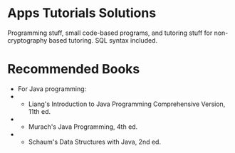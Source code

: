 # Apps Tutorials Solutions

Programming stuff, small code-based programs, and tutoring stuff for non-cryptography based tutoring. SQL syntax included.


# Recommended Books 

- For Java programming:
- - Liang's Introduction to Java Programming Comprehensive Version, 11th ed.
- - Murach's Java Programming, 4th ed.
- - Schaum's Data Structures with Java, 2nd ed.

